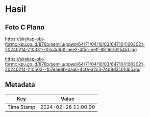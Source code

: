 # Hasil

## Foto C Plano

https://sirekap-obj-formc.kpu.go.id/876b/pemilu/ppwp/64/71/04/10/03/6471041003021-20240214-210331--03c4d93f-aee2-4f5c-aeff-8816c1625451.jpg

https://sirekap-obj-formc.kpu.go.id/876b/pemilu/ppwp/64/71/04/10/03/6471041003021-20240214-210503--1b7eae8b-daa6-4cfe-a2c3-74b9d3c01db5.jpg


## Metadata

| Key        | Value               |
| ---------- | ------------------- |
| Time Stamp | 2024-02-26 11:00:00 |



